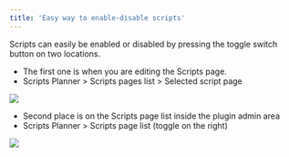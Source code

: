 ```yaml
---
title: 'Easy way to enable-disable scripts'
---
```


Scripts can easily be enabled or disabled by pressing the toggle switch button on two locations.

- The first one is when you are editing the Scripts page.
- Scripts Planner &gt; Scripts pages list &gt; Selected script page

![](https://docs.dplugins.com/wp-content/uploads/2021/11/Screenshot-2021-11-10-at-13.02.16-800x700.png)

- Second place is on the Scripts page list inside the plugin admin area
- Scripts Planner &gt; Scripts page list (toggle on the right)

![](https://docs.dplugins.com/wp-content/uploads/2021/11/Screenshot-2021-11-10-at-13.01.51-800x290.png)